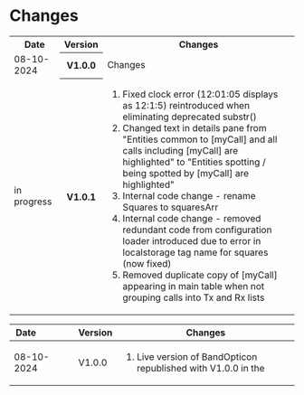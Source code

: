 # Changes
<table>
<tr><th>Date</th><th>Version</th><th>Changes</th></tr>
<tr><td>08-10-2024</td><th>V1.0.0</td><td>Changes</td></tr>
<tr><td>in progress</td><th>V1.0.1</td><td>
  <ol><li>Fixed clock error (12:01:05 displays as 12:1:5) reintroduced when eliminating deprecated substr()</li><li>Changed text in details pane from "Entities common to [myCall] and all calls including [myCall] are highlighted" to "Entities spotting / being spotted by [myCall] are highlighted"</li><li>Internal code change - rename Squares to squaresArr</li><li>Internal code change - removed redundant code from configuration loader introduced due to error in localstorage tag name for squares (now fixed)</li><li>Removed duplicate copy of [myCall] appearing in main table when not grouping calls into Tx and Rx lists</li><ol>
  
</td></tr>
  
Date&nbsp;&nbsp;&nbsp;&nbsp;&nbsp;&nbsp;&nbsp;&nbsp;&nbsp;&nbsp;&nbsp;&nbsp;&nbsp;| Version | Changes
|-------|-------|-------|
|08-10-2024 | V1.0.0 | <html><ol><li>Live version of BandOpticon republished with V1.0.0 in the <title> tag.</li></ol></html>|
|in progress | V1.0.1 | <html><ol><li>Fixed clock error (12:01:05 displays as 12:1:5) reintroduced when eliminating deprecated substr()</li><li>Changed text in details pane from "Entities common to [myCall] and all calls including [myCall] are highlighted" to "Entities spotting / being spotted by [myCall] are highlighted"</li><li>Internal code change - rename Squares to squaresArr</li><li>Internal code change - removed redundant code from configuration loader introduced due to error in localstorage tag name for squares (now fixed)</li><li>Removed duplicate copy of [myCall] appearing in main table when not grouping calls into Tx and Rx lists</li><ol></html>|
</table>




# Numbering scheme
From [https://semver.org/](https://semver.org/)

Given a version number MAJOR.MINOR.PATCH, increment the:   
- MAJOR version when you make incompatible API changes   
- MINOR version when you add functionality in a backward compatible manner   
- PATCH version when you make backward compatible bug fixes

Additional labels for pre-release and build metadata are available as extensions to the MAJOR.MINOR.PATCH format.
